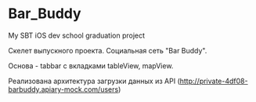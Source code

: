 # Bar_Buddy
My SBT iOS dev school graduation project


Скелет выпускного проекта.
Социальная сеть "Bar Buddy".

Основа - tabbar с вкладками tableView, mapView.

Реализована архитектура загрузки данных из API (http://private-4df08-barbuddy.apiary-mock.com/users)
